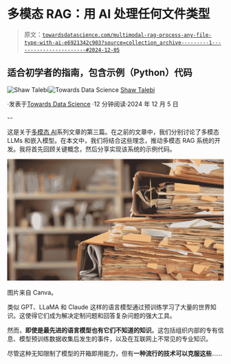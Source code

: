 # 多模态 RAG：用 AI 处理任何文件类型

> 原文：[`towardsdatascience.com/multimodal-rag-process-any-file-type-with-ai-e6921342c903?source=collection_archive---------1-----------------------#2024-12-05`](https://towardsdatascience.com/multimodal-rag-process-any-file-type-with-ai-e6921342c903?source=collection_archive---------1-----------------------#2024-12-05)

## 适合初学者的指南，包含示例（Python）代码

[](https://shawhin.medium.com/?source=post_page---byline--e6921342c903--------------------------------)![Shaw Talebi](https://shawhin.medium.com/?source=post_page---byline--e6921342c903--------------------------------)[](https://towardsdatascience.com/?source=post_page---byline--e6921342c903--------------------------------)![Towards Data Science](https://towardsdatascience.com/?source=post_page---byline--e6921342c903--------------------------------) [Shaw Talebi](https://shawhin.medium.com/?source=post_page---byline--e6921342c903--------------------------------)

·发表于[Towards Data Science](https://towardsdatascience.com/?source=post_page---byline--e6921342c903--------------------------------) ·12 分钟阅读·2024 年 12 月 5 日

--

这是关于[多模态 AI](https://shawhin.medium.com/list/multimodal-ai-fe9521d0e77a)系列文章的第三篇。在之前的文章中，我们分别讨论了多模态 LLMs 和嵌入模型。在本文中，我们将结合这些理念，推动多模态 RAG 系统的开发。我将首先回顾关键概念，然后分享实现该系统的示例代码。

![](img/646324391e6c96935ae763319c252c85.png)

图片来自 Canva。

类似 GPT、LLaMA 和 Claude 这样的语言模型通过预训练学习了大量的世界知识。这使得它们成为解决定制问题和回答复杂问题的强大工具。

然而，**即使是最先进的语言模型也有它们不知道的知识**。这包括组织内部的专有信息、模型预训练数据收集后发生的事件，以及在互联网上不常见的专业知识。

尽管这种无知限制了模型的开箱即用能力，但有**一种流行的技术可以克服这些**……
